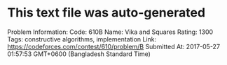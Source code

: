 # This text file was auto-generated

Problem Information:
Code: 610B
Name: Vika and Squares
Rating: 1300
Tags: constructive algorithms, implementation
Link: https://codeforces.com/contest/610/problem/B
Submitted At: 2017-05-27 01:57:53 GMT+0600 (Bangladesh Standard Time)